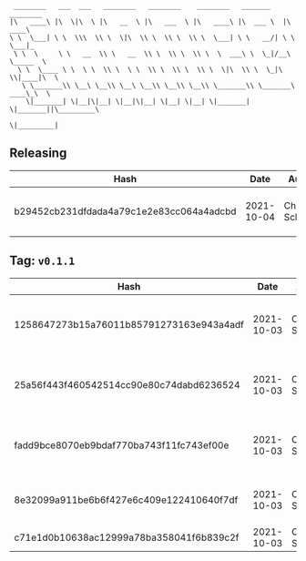 ```
 ________   ___  ___   ________   ________    ________   _______    ________      
|\   ____\ |\  \|\  \ |\   __  \ |\   ___  \ |\   ____\ |\  ___ \  |\   ____\     
\ \  \___| \ \  \\\  \\ \  \|\  \\ \  \\ \  \\ \  \___| \ \   __/| \ \  \___|_    
 \ \  \     \ \   __  \\ \   __  \\ \  \\ \  \\ \  \  ___\ \  \_|/__\ \_____  \   
  \ \  \____ \ \  \ \  \\ \  \ \  \\ \  \\ \  \\ \  \|\  \\ \  \_|\ \\|____|\  \  
   \ \_______\\ \__\ \__\\ \__\ \__\\ \__\\ \__\\ \_______\\ \_______\ ____\_\  \ 
    \|_______| \|__|\|__| \|__|\|__| \|__| \|__| \|_______| \|_______||\_________\
                                                                      \|_________|
```

## Releasing
| Hash | Date | Author | Changes |
|------|------|--------|---------|
| b29452cb231dfdada4a79c1e2e83cc064a4adcbd | 2021-10-04 | Chris Schubert | Code cleanup and refactoring |


 ## Tag: `v0.1.1`
| Hash | Date | Author | Changes |
|------|------|--------|---------|
| 1258647273b15a76011b85791273163e943a4adf | 2021-10-03 | Chris Schubert | Updating namespaces to match folder structure |
| 25a56f443f460542514cc90e80c74dabd6236524 | 2021-10-03 | Chris Schubert | Adding back files removed by template process |
| fadd9bce8070eb9bdaf770ba743f11fc743ef00e | 2021-10-03 | Chris Schubert | Organizing Appalachia packages for package management |
| 8e32099a911be6b6f427e6c409e122410640f7df | 2021-10-03 | Chris Schubert | Initializing organization repository for project. |
| c71e1d0b10638ac12999a78ba358041f6b839c2f | 2021-10-03 | Chris Schubert | Added README.md |
